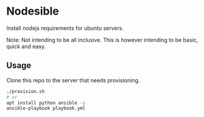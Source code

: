 # Nodesible

Install nodejs requirements for ubuntu servers.

Note: Not intending to be all inclusive.  This is however intending to be basic, quick and easy.

## Usage

Clone this repo to the server that needs provisioning.  

```bash
./provision.sh
# or
apt install python ansible -y
ansible-playbook playbook.yml
```
